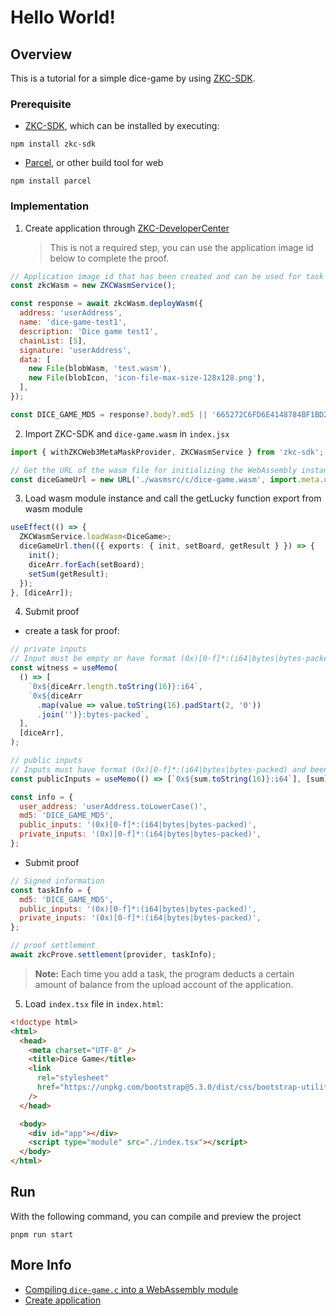 # Hello World!

## Overview

This is a tutorial for a simple dice-game by using [ZKC-SDK][1].

### Prerequisite

- [ZKC-SDK][1], which can be installed by executing:

```shell
npm install zkc-sdk
```

- [Parcel][2], or other build tool for web

```shell
npm install parcel
```

### Implementation

1.  Create application through [ZKC-DeveloperCenter][3]

    > This is not a required step, you can use the application image id below to complete the proof.

```javascript
// Application image id that has been created and can be used for task proofing, of course, you can upload the wasm application yourself to get the application id (which will cost some ETH)
const zkcWasm = new ZKCWasmService();

const response = await zkcWasm.deployWasm({
  address: 'userAddress',
  name: 'dice-game-test1',
  description: 'Dice game test1',
  chainList: [5],
  signature: 'userAddress',
  data: [
    new File(blobWasm, 'test.wasm'),
    new File(blobIcon, 'icon-file-max-size-128x128.png'),
  ],
});

const DICE_GAME_MD5 = response?.body?.md5 || '665272C6FD6E4148784BF1BD2905301F';
```

2.  Import ZKC-SDK and `dice-game.wasm` in `index.jsx`

```javascript
import { withZKCWeb3MetaMaskProvider, ZKCWasmService } from 'zkc-sdk';

// Get the URL of the wasm file for initializing the WebAssembly instance.
const diceGameUrl = new URL('./wasmsrc/c/dice-game.wasm', import.meta.url);
```

3.  Load wasm module instance and call the getLucky function export from wasm module

```ts
useEffect(() => {
  ZKCWasmService.loadWasm<DiceGame>;
  diceGameUrl.then(({ exports: { init, setBoard, getResult } }) => {
    init();
    diceArr.forEach(setBoard);
    setSum(getResult);
  });
}, [diceArr]);
```

4.  Submit proof

- create a task for proof:

```javascript
// private inputs
// Input must be empty or have format (0x)[0-f]*:(i64|bytes|bytes-packed) and been separated by spaces (eg: 0x12:i64).
const witness = useMemo(
  () => [
    `0x${diceArr.length.toString(16)}:i64`,
    `0x${diceArr
      .map(value => value.toString(16).padStart(2, '0'))
      .join('')}:bytes-packed`,
  ],
  [diceArr],
);

// public inputs
// Inputs must have format (0x)[0-f]*:(i64|bytes|bytes-packed) and been separated by spaces (eg: 0x12:i64).
const publicInputs = useMemo(() => [`0x${sum.toString(16)}:i64`], [sum]);

const info = {
  user_address: 'userAddress.toLowerCase()',
  md5: 'DICE_GAME_MD5',
  public_inputs: '(0x)[0-f]*:(i64|bytes|bytes-packed)',
  private_inputs: '(0x)[0-f]*:(i64|bytes|bytes-packed)',
};
```

- Submit proof

```javascript
// Signed information
const taskInfo = {
  md5: 'DICE_GAME_MD5',
  public_inputs: '(0x)[0-f]*:(i64|bytes|bytes-packed)',
  private_inputs: '(0x)[0-f]*:(i64|bytes|bytes-packed)',
};

// proof settlement
await zkcProve.settlement(provider, taskInfo);
```

> **Note:** Each time you add a task, the program deducts a certain amount of balance from the upload account of the application.

5.  Load `index.tsx` file in `index.html`:

```html
<!doctype html>
<html>
  <head>
    <meta charset="UTF-8" />
    <title>Dice Game</title>
    <link
      rel="stylesheet"
      href="https://unpkg.com/bootstrap@5.3.0/dist/css/bootstrap-utilities.min.css"
    />
  </head>

  <body>
    <div id="app"></div>
    <script type="module" src="./index.tsx"></script>
  </body>
</html>
```

## Run

With the following command, you can compile and preview the project

```shell
pnpm run start
```

## More Info

- [Compiling `dice-game.c` into a WebAssembly module][4]
- [Create application][3]

[1]: https://github.com/zkcrossteam/ZKC-SDK
[2]: https://parceljs.org/
[3]: https://dev.zkcross.org/create-app
[4]: ./wasmsrc/c/README.md
